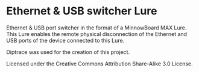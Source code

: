 # Ethernet & USB switcher Lure
Ethernet &amp; USB port switcher in the format of a MinnowBoard MAX Lure. 
This Lure enables the remote physical disconnection of the Ethernet and USB ports of the device connected to this Lure. 

Diptrace was used for the creation of this project.

Licensed under the Creative Commons Attribution Share-Alike 3.0 License.
